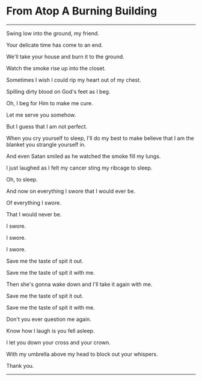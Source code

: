 # From Atop A Burning Building

---

Swing low into the ground, my friend.

Your delicate time has come to an end.

We'll take your house and burn it to the ground.

Watch the smoke rise up into the closet.

Sometimes I wish I could rip my heart out of my chest.

Spilling dirty blood on God's feet as I beg.

Oh, I beg for Him to make me cure.

Let me serve you somehow.

But I guess that I am not perfect.

When you cry yourself to sleep, I'll do my best to make believe that I am the blanket you strangle yourself in.

And even Satan smiled as he watched the smoke fill my lungs.

I just laughed as I felt my cancer sting my ribcage to sleep.

Oh, to sleep.

And now on everything I swore that I would ever be.

Of everything I swore.

That I would never be.

I swore.

I swore.

I swore.

Save me the taste of spit it out.

Save me the taste of spit it with me.

Then she's gonna wake down and I'll take it again with me.

Save me the taste of spit it out.

Save me the taste of spit it with me.

Don't you ever question me again.

Know how I laugh is you fell asleep.

I let you down your cross and your crown.

With my umbrella above my head to block out your whispers.

Thank you.

---

